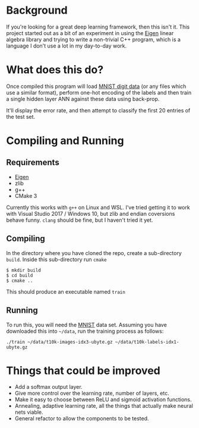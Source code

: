# Background
If you're looking for a great deep learning framework, then this isn't it. This project started out as 
a bit of an experiment in using the [Eigen](http://eigen.tuxfamily.org) linear algebra library and 
trying to write a non-trivial C++ program, which is a language I don't use a lot in my day-to-day work.

# What does this do?
Once compiled this program will load [MNIST digit data](http://yann.lecun.com/exdb/mnist/) (or any 
files which use a similar format), perform one-hot encoding of the labels and then train a single hidden layer ANN against these data using back-prop. 

It'll display the error rate, and then attempt to classify the first 20 entries of the test set.

# Compiling and Running
## Requirements
* [Eigen](http://eigen.tuxfamily.org)
* zlib
* g++
* CMake 3

Currently this works with `g++` on Linux and WSL. I've tried getting it to work with Visual Studio 2017 / 
Windows 10, but zlib and endian coversions behave funny. `clang` should be fine, but I haven't tried it yet.

## Compiling
In the directory where you have cloned the repo, create a sub-directory `build`. Inside this 
sub-directory run `cmake`
```
$ mkdir build
$ cd build
$ cmake ..
```
This should produce an executable named `train`

## Running
To run this, you will need the [MNIST](http://yann.lecun.com/exdb/mnist/) data set. Assuming you have downloaded this into `~/data`, run
the training process as follows:
```
./train ~/data/t10k-images-idx3-ubyte.gz ~/data/t10k-labels-idx1-ubyte.gz
```

# Things that could be improved
* Add a softmax output layer.
* Give more control over the learning rate, number of layers, etc.
* Make it easy to choose between ReLU and sigmoid activation functions.
* Annealing, adaptive learning rate, all the things that actually make neural nets viable.
* General refactor to allow the components to be tested.